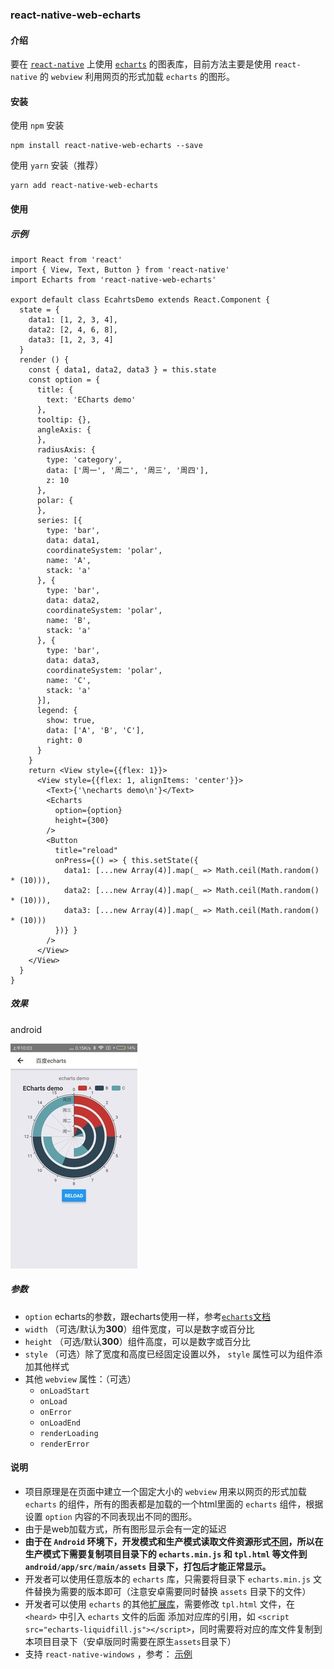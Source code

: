 ### react-native-web-echarts

#### 介绍
要在 [`react-native`](http://facebook.github.io/react-native/) 上使用 [`echarts`](http://echarts.baidu.com) 的图表库，目前方法主要是使用 `react-native` 的 `webview` 利用网页的形式加载 `echarts` 的图形。

#### 安装

使用 `npm` 安装
```
npm install react-native-web-echarts --save
```
使用 `yarn` 安装（推荐）
```
yarn add react-native-web-echarts
```

#### 使用

##### 示例

```
import React from 'react'
import { View, Text, Button } from 'react-native'
import Echarts from 'react-native-web-echarts'

export default class EcahrtsDemo extends React.Component {
  state = {
    data1: [1, 2, 3, 4],
    data2: [2, 4, 6, 8],
    data3: [1, 2, 3, 4]
  }
  render () {
    const { data1, data2, data3 } = this.state
    const option = {
      title: {
        text: 'ECharts demo'
      },
      tooltip: {},
      angleAxis: {
      },
      radiusAxis: {
        type: 'category',
        data: ['周一', '周二', '周三', '周四'],
        z: 10
      },
      polar: {
      },
      series: [{
        type: 'bar',
        data: data1,
        coordinateSystem: 'polar',
        name: 'A',
        stack: 'a'
      }, {
        type: 'bar',
        data: data2,
        coordinateSystem: 'polar',
        name: 'B',
        stack: 'a'
      }, {
        type: 'bar',
        data: data3,
        coordinateSystem: 'polar',
        name: 'C',
        stack: 'a'
      }],
      legend: {
        show: true,
        data: ['A', 'B', 'C'],
        right: 0
      }
    }
    return <View style={{flex: 1}}>
      <View style={{flex: 1, alignItems: 'center'}}>
        <Text>{'\necharts demo\n'}</Text>
        <Echarts
          option={option}
          height={300}
        />
        <Button
          title="reload"
          onPress={() => { this.setState({
            data1: [...new Array(4)].map(_ => Math.ceil(Math.random() * (10))),
            data2: [...new Array(4)].map(_ => Math.ceil(Math.random() * (10))),
            data3: [...new Array(4)].map(_ => Math.ceil(Math.random() * (10)))
          })} }
        />
      </View>
    </View>
  }
}
```

##### 效果
android

![android-screenshot](./screenshot-01.jpg)

##### 参数
- `option` echarts的参数，跟echarts使用一样，参考[`echarts`文档](http://echarts.baidu.com/option.html)
- `width` （可选/默认为**300**）组件宽度，可以是数字或百分比
- `height` （可选/默认**300**）组件高度，可以是数字或百分比
- `style` （可选）除了宽度和高度已经固定设置以外， `style` 属性可以为组件添加其他样式
- 其他 `webview` 属性：（可选）
  + `onLoadStart`
  + `onLoad`
  + `onError`
  + `onLoadEnd`
  + `renderLoading`
  + `renderError`

#### 说明
- 项目原理是在页面中建立一个固定大小的 `webview` 用来以网页的形式加载 `echarts` 的组件，所有的图表都是加载的一个html里面的 `echarts` 组件，根据设置 `option` 内容的不同表现出不同的图形。
- 由于是web加载方式，所有图形显示会有一定的延迟
- **由于在 `Android` 环境下，开发模式和生产模式读取文件资源形式[不同](http://blog.csdn.net/luo_xinran/article/details/71787831)，所以在生产模式下需要复制项目目录下的 `echarts.min.js` 和 `tpl.html` 等文件到 `android/app/src/main/assets` 目录下，打包后才能正常显示。**
- 开发者可以使用任意版本的 `echarts` 库，只需要将目录下 `echarts.min.js` 文件替换为需要的版本即可（注意安卓需要同时替换 `assets` 目录下的文件）
- 开发者可以使用 `echarts` 的其他[扩展库](http://echarts.baidu.com/download-extension.html)，需要修改 `tpl.html` 文件，在 `<heard>` 中引入 `echarts` 文件的后面 添加对应库的引用，如 `<script src="echarts-liquidfill.js"></script>`，同时需要将对应的库文件复制到本项目目录下（安卓版同时需要在原生`assets`目录下）
- 支持 `react-native-windows` ，参考： [示例](https://github.com/jyiL/react-native-windows)
